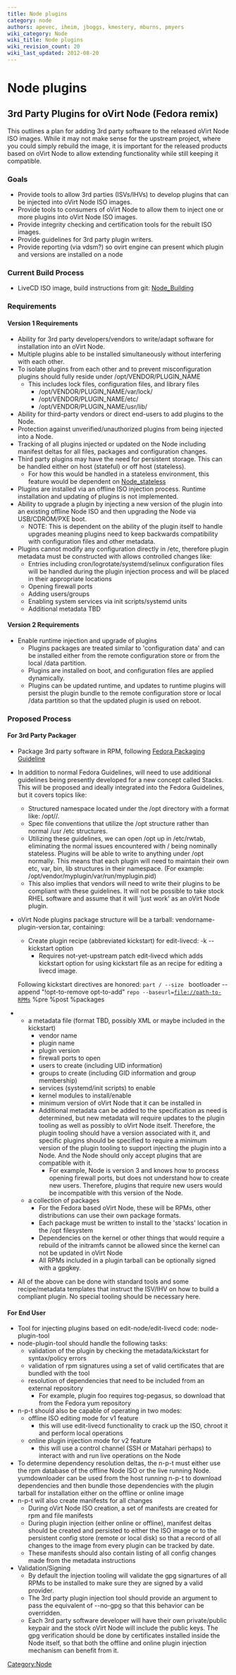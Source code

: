 ```yaml
---
title: Node plugins
category: node
authors: apevec, iheim, jboggs, kmestery, mburns, pmyers
wiki_category: Node
wiki_title: Node plugins
wiki_revision_count: 20
wiki_last_updated: 2012-08-20
---
```


# Node plugins

## 3rd Party Plugins for oVirt Node (Fedora remix)

This outlines a plan for adding 3rd party software to the released oVirt Node ISO images. While it may not make sense for the upstream project, where you could simply rebuild the image, it is important for the released products based on oVirt Node to allow extending functionality while still keeping it compatible.

### Goals

*   Provide tools to allow 3rd parties (ISVs/IHVs) to develop plugins that can be injected into oVirt Node ISO images.
*   Provide tools to consumers of oVirt Node to allow them to inject one or more plugins into oVirt Node ISO images.
*   Provide integrity checking and certification tools for the rebuilt ISO images.
*   Provide guidelines for 3rd party plugin writers.
*   Provide reporting (via vdsm?) so ovirt engine can present which plugin and versions are installed on a node

### Current Build Process

*   LiveCD ISO image, build instructions from git: [Node_Building](Node_Building)

### Requirements

#### Version 1 Requirements

*   Ability for 3rd party developers/vendors to write/adapt software for installation into an oVirt Node.
*   Multiple plugins able to be installed simultaneously without interfering with each other.
*   To isolate plugins from each other and to prevent misconfiguration plugins should fully reside under /opt/VENDOR/PLUGIN_NAME
    -   This includes lock files, configuration files, and library files
        -   /opt/VENDOR/PLUGIN_NAME/var/lock/
        -   /opt/VENDOR/PLUGIN_NAME/etc/
        -   /opt/VENDOR/PLUGIN_NAME/usr/lib/
*   Ability for third-party vendors or direct end-users to add plugins to the Node.
*   Protection against unverified/unauthorized plugins from being injected into a Node.
*   Tracking of all plugins injected or updated on the Node including manifest deltas for all files, packages and configuration changes.
*   Third party plugins may have the need for persistent storage. This can be handled either on host (stateful) or off host (stateless).
    -   For how this would be handled in a stateless environment, this feature would be dependent on [Node_stateless](Node_stateless)
*   Plugins are installed via an offline ISO injection process. Runtime installation and updating of plugins is not implemented.
*   Ability to upgrade a plugin by injecting a new version of the plugin into an existing offline Node ISO and then upgrading the Node via USB/CDROM/PXE boot.
    -   NOTE: This is dependent on the ability of the plugin itself to handle upgrades meaning plugins need to keep backwards compatibility with configuration files and other metadata.
*   Plugins cannot modify any configuration directly in /etc, therefore plugin metadata must be constructed with allows controlled changes like:
    -   Entries including cron/logrotate/systemd/selinux configuration files will be handled during the plugin injection process and will be placed in their appropriate locations
    -   Opening firewall ports
    -   Adding users/groups
    -   Enabling system services via init scripts/systemd units
    -   Additional metadata TBD

#### Version 2 Requirements

*   Enable runtime injection and upgrade of plugins
    -   Plugins packages are treated similar to 'configuration data' and can be installed either from the remote configuration store or from the local /data partition.
    -   Plugins are installed on boot, and configuration files are applied dynamically.
    -   Plugins can be updated runtime, and updates to runtime plugins will persist the plugin bundle to the remote configuration store or local /data partition so that the updated plugin is used on reboot.

### Proposed Process

#### For 3rd Party Packager

*   Package 3rd party software in RPM, following [Fedora Packaging Guideline](http://fedoraproject.org/wiki/Packaging/Guidelines)
*   In addition to normal Fedora Guidelines, will need to use additional guidelines being presently developed for a new concept called Stacks. This will be proposed and ideally integrated into the Fedora Guidelines, but it covers topics like:
    -   Structured namespace located under the /opt directory with a format like: /opt/<vendor>/<plugin name>.
    -   Spec file conventions that utilize the /opt structure rather than normal /usr /etc structures.
    -   Utilizing these guidelines, we can open /opt up in /etc/rwtab, eliminating the normal issues encountered with / being nominally stateless. Plugins will be able to write to anything under /opt normally. This means that each plugin will need to maintain their own etc, var, bin, lib structures in their namespace. (For example: /opt/vendor/myplugin/var/run/myplugin.pid)
    -   This also implies that vendors will need to write their plugins to be compliant with these guidelines. It will not be possible to take stock RHEL software and assume that it will 'just work' as an oVirt Node plugin.
*   oVirt Node plugins package structure will be a tarball: vendorname-plugin-version.tar, containing:
    -   Create plugin recipe (abbreviated kickstart) for edit-livecd: -k --kickstart option
        -   Requires not-yet-upstream patch edit-livecd which adds kickstart option for using kickstart file as an recipe for editing a livecd image.

      Following kickstart directives are honored:
`part / --size `<new rootfs size to be resized to>
      bootloader --append "!opt-to-remove opt-to-add"
`repo --baseurl=`[`file://path-to-RPMs`](file://path-to-RPMs)
      %pre
      %post
      %packages

*   -   a metadata file (format TBD, possibly XML or maybe included in the kickstart)
        -   vendor name
        -   plugin name
        -   plugin version
        -   firewall ports to open
        -   users to create (including UID information)
        -   groups to create (including GID information and group membership)
        -   services (systemd/init scripts) to enable
        -   kernel modules to install/enable
        -   minimum version of oVirt Node that it can be installed in
        -   Additional metadata can be added to the specification as need is determined, but new metadata will require updates to the plugin tooling as well as possibly to oVirt Node itself. Therefore, the plugin tooling should have a version associated with it, and specific plugins should be specified to require a minimum version of the plugin tooling to support injecting the plugin into a Node. And the Node should only accept plugins that are compatible with it.
            -   For example, Node is version 3 and knows how to process opening firewall ports, but does not understand how to create new users. Therefore, plugins that require new users would be incompatible with this version of the Node.
    -   a collection of packages
        -   For the Fedora based oVirt Node, these will be RPMs, other distributions can use their own package formats.
        -   Each package must be written to install to the 'stacks' location in the /opt filesystem
        -   Dependencies on the kernel or other things that would require a rebuild of the initramfs cannot be allowed since the kernel can not be updated in oVirt Node
        -   All RPMs included in a plugin tarball can be optionally signed with a gpgkey.
*   All of the above can be done with standard tools and some recipe/metadata templates that instruct the ISV/IHV on how to build a compliant plugin. No special tooling should be necessary here.

#### For End User

*   Tool for injecting plugins based on edit-node/edit-livecd code: node-plugin-tool
*   node-plugin-tool should handle the following tasks:
    -   validation of the plugin by checking the metadata/kickstart for syntax/policy errors
    -   validation of rpm signatures using a set of valid certificates that are bundled with the tool
    -   resolution of dependencies that need to be included from an external repository
        -   For example, plugin foo requires tog-pegasus, so download that from the Fedora yum repository
*   n-p-t should also be capable of operating in two modes:
    -   offline ISO editing mode for v1 feature
        -   this will use edit-livecd functionality to crack up the ISO, chroot it and perform local operations
    -   online plugin injection mode for v2 feature
        -   this will use a control channel (SSH or Matahari perhaps) to interact with and run live operations on the Node
*   To determine dependency resolution deltas, the n-p-t must either use the rpm database of the offline Node ISO or the live running Node. yumdownloader can be used from the host running n-p-t to download dependencies and then bundle those dependencies with the plugin tarball for installation either on the offline or online image
*   n-p-t will also create manifests for all changes
    -   During oVirt Node ISO creation, a set of manifests are created for rpm and file manifests
    -   During plugin injection (either online or offline), manifest deltas should be created and persisted to either the ISO image or to the persistent config store (remote or local disk) so that a record of all changes to the image from every plugin can be tracked by date.
    -   These manifests should also contain listing of all config changes made from the metadata instructions
*   Validation/Signing
    -   By default the injection tooling will validate the gpg signartures of all RPMs to be installed to make sure they are signed by a valid provider.
    -   The 3rd party plugin injection tool should provide an argument to pass the equivalent of --no-gpg so that this behavior can be overridden.
    -   Each 3rd party software developer will have their own private/public keypair and the stock oVirt Node will include the public keys. The gpg verification should be done by certificates installed inside the Node itself, so that both the offline and online plugin injection mechanism can benefit from it.

<Category:Node>
